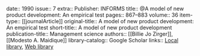 date:: 1990
issue:: 7
extra:: Publisher: INFORMS
title:: @A model of new product development: An empirical test
pages:: 867–883
volume:: 36
item-type:: [[journalArticle]]
original-title:: A model of new product development: An empirical test
short-title:: A model of new product development
publication-title:: Management science
authors:: [[Billie Jo Zirger]], [[Modesto A. Maidique]]
library-catalog:: Google Scholar
links:: [Local library](zotero://select/library/items/GBPNNQXA), [Web library](https://www.zotero.org/users/6520516/items/GBPNNQXA)
